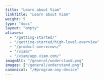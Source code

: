```yaml
---
title: "Learn about Viam"
linkTitle: "Learn about Viam"
weight: 5
type: "docs"
layout: "empty"
aliases:
  - "/getting-started/"
  - "/getting-started/high-level-overview"
  - "/product-overviews/"
  - "/viam/"
  - "/viam/app.viam.com/"
imageAlt: "/general/understand.png"
images: ["/general/understand.png"]
canonical: "/#program-any-device"
---
```

